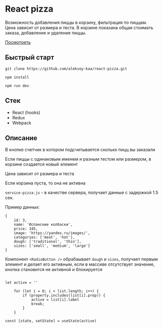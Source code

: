 # React pizza

Возможность добавления пиццы в корзину, фильтрация по пиццам. Цена зависит от размера и теста. В корзине показана общая стоимать заказа, добавление и удаление пиццы.

[Посмотреть](https://aleksey-kaa.github.io/react-pizza/)
## Быстрый старт 

`git clone https://github.com/aleksey-kaa/react-pizza.git`

`npm install`

`npm run dev`


## Стек 

- React (hooks)
- Redux
- Webpack

## Описание 

В кнопке  счетчик в котором подсчитывается сколько пицц вы заказали 

Если пиццы с одинаковым именем и разным тестом или размером, в корзине создается новый элемент

Цена зависит от размера и теста

Если корзина пуста, то она не активна 

`service-pizza.js` - в качестве сервера, получает данные с задержкой 1.5 сек.

Пример данных:
```
{
    id: 3,
    name: 'Испанские колбаски',
    price: 345,
    image: 'https://yandex.ru/images/',
    categories: ['meat', 'hot'],
    dough: ['traditional', 'thin'],
    sizes: ['small', 'medium', 'large']
}
```
Компонент `<RadioButton />`  обрабаывает `dough` и `sizes`, получает первым элемент и делает его активным, если в массиве отсутствует значение, кнопка становится не активной и блокируется
```

let active = ''

    for (let i = 0; i < list.length; i++) {
        if (property.includes(list[i].prop)) {
            active = list[i].label
            break;
        }
    }

const [state, setState] = useState(active)

 ```
